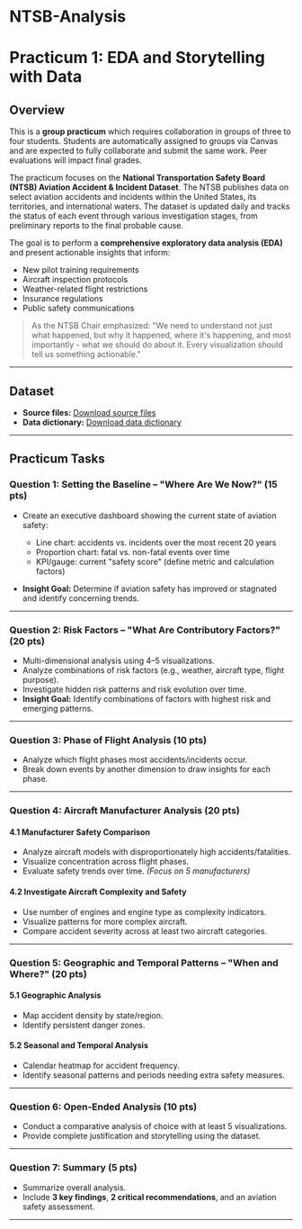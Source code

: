 # NTSB-Analysis

# Practicum 1: EDA and Storytelling with Data

## Overview

This is a **group practicum** which requires collaboration in groups of three to four students. Students are automatically assigned to groups via Canvas and are expected to fully collaborate and submit the same work. Peer evaluations will impact final grades.

The practicum focuses on the **National Transportation Safety Board (NTSB) Aviation Accident & Incident Dataset**. The NTSB publishes data on select aviation accidents and incidents within the United States, its territories, and international waters. The dataset is updated daily and tracks the status of each event through various investigation stages, from preliminary reports to the final probable cause.

The goal is to perform a **comprehensive exploratory data analysis (EDA)** and present actionable insights that inform:

* New pilot training requirements
* Aircraft inspection protocols
* Weather-related flight restrictions
* Insurance regulations
* Public safety communications

> As the NTSB Chair emphasized:
> "We need to understand not just what happened, but why it happened, where it's happening, and most importantly - what we should do about it. Every visualization should tell us something actionable."

---

## Dataset

* **Source files:** [Download source files](#)
* **Data dictionary:** [Download data dictionary](#)

---

## Practicum Tasks

### **Question 1: Setting the Baseline – "Where Are We Now?"** (15 pts)

* Create an executive dashboard showing the current state of aviation safety:

  * Line chart: accidents vs. incidents over the most recent 20 years
  * Proportion chart: fatal vs. non-fatal events over time
  * KPI/gauge: current "safety score" (define metric and calculation factors)
* **Insight Goal:** Determine if aviation safety has improved or stagnated and identify concerning trends.

---

### **Question 2: Risk Factors – "What Are Contributory Factors?"** (20 pts)

* Multi-dimensional analysis using 4–5 visualizations.
* Analyze combinations of risk factors (e.g., weather, aircraft type, flight purpose).
* Investigate hidden risk patterns and risk evolution over time.
* **Insight Goal:** Identify combinations of factors with highest risk and emerging patterns.

---

### **Question 3: Phase of Flight Analysis** (10 pts)

* Analyze which flight phases most accidents/incidents occur.
* Break down events by another dimension to draw insights for each phase.

---

### **Question 4: Aircraft Manufacturer Analysis** (20 pts)

#### 4.1 Manufacturer Safety Comparison

* Analyze aircraft models with disproportionately high accidents/fatalities.
* Visualize concentration across flight phases.
* Evaluate safety trends over time. *(Focus on 5 manufacturers)*

#### 4.2 Investigate Aircraft Complexity and Safety

* Use number of engines and engine type as complexity indicators.
* Visualize patterns for more complex aircraft.
* Compare accident severity across at least two aircraft categories.

---

### **Question 5: Geographic and Temporal Patterns – "When and Where?"** (20 pts)

#### 5.1 Geographic Analysis

* Map accident density by state/region.
* Identify persistent danger zones.

#### 5.2 Seasonal and Temporal Analysis

* Calendar heatmap for accident frequency.
* Identify seasonal patterns and periods needing extra safety measures.

---

### **Question 6: Open-Ended Analysis** (10 pts)

* Conduct a comparative analysis of choice with at least 5 visualizations.
* Provide complete justification and storytelling using the dataset.

---

### **Question 7: Summary** (5 pts)

* Summarize overall analysis.
* Include **3 key findings**, **2 critical recommendations**, and an aviation safety assessment.

---
